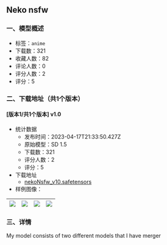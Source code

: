## Neko nsfw
### 一、模型概述

- 标签：`anime`
- 下载数：321
- 收藏人数：82
- 评论人数：0
- 评分人数：2
- 评分：5

### 二、下载地址（共1个版本）

#### [版本1/共1个版本] v1.0

- 统计数据
  - 发布时间：2023-04-17T21:33:50.427Z
  - 原始模型：SD 1.5
  - 下载数：321
  - 评分人数：2
  - 评分：5
- 下载地址
  - [nekoNsfw_v10.safetensors](https://civitai.com/api/download/models/48449)
- 样例图像：

| <img src="https://image.civitai.com/xG1nkqKTMzGDvpLrqFT7WA/2297f5d5-14bb-4b29-cd0a-531c8b1d9900/width=450/520398.jpeg" /> | <img src="https://image.civitai.com/xG1nkqKTMzGDvpLrqFT7WA/dd4f0e79-1fa7-4cd1-9cee-744a99707200/width=450/520399.jpeg" /> | <img src="https://image.civitai.com/xG1nkqKTMzGDvpLrqFT7WA/96b86e73-9987-4c59-97bb-3440d8ecc800/width=450/520401.jpeg" /> | <img src="https://image.civitai.com/xG1nkqKTMzGDvpLrqFT7WA/c110b65b-ee00-4541-2e8a-d6e55d77a500/width=450/520402.jpeg" /> |
| ---- | ---- | ---- | ---- |


### 三、详情
<p>My model consists of two different models that I have merger</p>